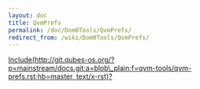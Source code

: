 ```yaml
---
layout: doc
title: QvmPrefs
permalink: /doc/Dom0Tools/QvmPrefs/
redirect_from: /wiki/Dom0Tools/QvmPrefs/
---
```


[Include(http://git.qubes-os.org/?p=mainstream/docs.git;a=blob\_plain;f=qvm-tools/qvm-prefs.rst;hb=master, text/x-rst)?](/doc/Dom0Tools/Include(http%3A/git.qubes-os.org?p=mainstream/docs.git;a=blob_plain;f=qvm-tools/qvm-prefs.rst;hb=master,%20text/x-rst))
